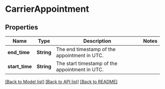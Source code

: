 # CarrierAppointment

## Properties

Name | Type | Description | Notes
------------ | ------------- | ------------- | -------------
**end_time** | **String** | The end timestamp of the appointment in UTC. | 
**start_time** | **String** | The start timestamp of the appointment in UTC. | 

[[Back to Model list]](../README.md#documentation-for-models) [[Back to API list]](../README.md#documentation-for-api-endpoints) [[Back to README]](../README.md)


